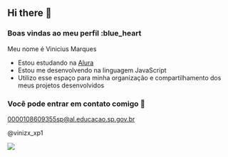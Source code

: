 ## Hi there 👋

### Boas vindas ao meu perfil :blue_heart

Meu nome é Vinicius Marques

- Estou estudando na [Alura](https://www.alura.com.br)
- Estou me desenvolvendo na linguagem JavaScript
- Utilizo esse espaço para minha organização e compartilhamento dos meus projetos desenvolvidos

### Você pode entrar em contato comigo 🐺
0000108609355sp@al.educacao.sp.gov.br

@vinizx_xp1

![](https://tenor.com/pt-BR/view/woody-woodpecker-boneca-pica-pau-dan%C3%A7ando-dancing-gif-22174274)
